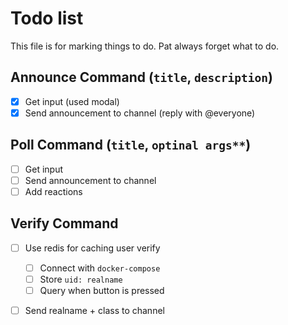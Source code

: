 # Todo list
This file is for marking things to do. Pat always forget what to do.

## Announce Command (`title`, `description`)
- [X] Get input (used modal)
- [X] Send announcement to channel (reply with @everyone)

## Poll Command (`title`, `optinal args**`)
- [ ] Get input
- [ ] Send announcement to channel
- [ ] Add reactions

## Verify Command
- [ ] Use redis for caching user verify
  - [ ] Connect with `docker-compose`
  - [ ] Store `uid: realname`   
  - [ ] Query when button is pressed
- [ ] Send realname + class to channel


